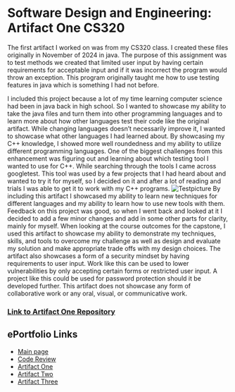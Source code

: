 # Software Design and Engineering: Artifact One CS320
The first artifact I worked on was from my CS320 class. I created these files originally in November of 2024 in java. The purpose of this assignment was to test methods we created that limited user input by having certain requirements for acceptable input and if it was incorrect the program would throw an exception. This program originally taught me how to use testing features in java which is something I had not before. 

I included this project because a lot of my time learning computer science had been in java back in high school. So I wanted to showcase my ability to take the java files and turn them into other programming languages and to learn more about how other languages test their code like the original artifact. While changing languages doesn’t necessarily improve it, I wanted to showcase what other languages I had learned about. By showcasing my C++ knowledge, I showed more well roundedness and my ability to utilize different programming languages. One of the biggest challenges from this enhancement was figuring out and learning about which testing tool I wanted to use for C++. While searching through the tools I came across googletest. This tool was used by a few projects that I had heard about and wanted to try it for myself, so I decided on it and after a lot of reading and trials I was able to get it to work with my C++ programs. 
![Testpicture](https://github.com/user-attachments/assets/99a0ff8f-d55d-4460-bfec-ad4ef0878b5b)
By including this artifact I showcased my ability to learn new techniques for different languages and my ability to learn how to use new tools with them. Feedback on this project was good, so when  I went back and looked at it I decided to add a few minor changes and add in some other parts for clarity, mainly for myself. When looking at the course outcomes for the capstone, I used this artifact to showcase my ability to demonstrate my techniques, skills, and tools to overcome my challenge as well as design and evaluate my solution and make appropriate trade offs with my design choices. The artifact also showcases a form of a security mindset by having requirements to user input. Work like this can be used to lower vulnerabilities by only accepting certain forms or restricted user input. A project like this could be used for password protection should it be developed further.  This artifact does not showcase any form of collaborative work or any oral, visual, or communicative work.


### [Link to Artifact One Repository](https://github.com/mcandersonaj/CS499-Capstone/tree/main/Software%20Design%20and%20Engineering)

## ePortfolio Links
- [Main page](https://mcandersonaj.github.io/CS499-Capstone/)
- [Code Review](https://mcandersonaj.github.io/CS499-Capstone/Artifacts/CodeReview)
- [Artifact One](https://mcandersonaj.github.io/CS499-Capstone/Artifacts/ArtifactOne)
- [Artifact Two](https://mcandersonaj.github.io/CS499-Capstone/Artifacts/ArtifactTwo)
- [Artifact Three](https://mcandersonaj.github.io/CS499-Capstone/Artifacts/ArtifactThree)
